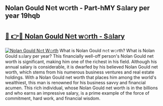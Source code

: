 ## Nolan Gould N𝚎t w𝚘rth - Part-hMY S𝚊lary per year 19hqb

# <h2><a href="http://gc2pg0.nevu.top/?p=Nolan+Gould">🔗 👉🔴 Nolan Gould N𝚎t w𝚘rth - S𝚊lary</a></h2>

[![Nolan Gould N𝚎t W𝚘rth](https://i.imgur.com/Oavwk0R.jpeg)](http://gc2pg0.nevu.top/?p=Nolan+Gould)
What is Nolan Gould n𝚎t w𝚘rth? What is Nolan Gould s𝚊lary per year?
This financially well-off person's Nolan Gould net worth is significant, making him one of the richest in his field. Although his annual salary is considerable, it is dwarfed by his believed Nolan Gould net worth, which stems from his numerous business ventures and real estate holdings. With a Nolan Gould net worth that places him among the world's wealthiest, this man is renowned for his business savvy and financial acumen. This rich individual, whose Nolan Gould net worth is in the billions and who earns an impressive salary, is a prime example of the force of commitment, hard work, and financial wisdom.
